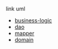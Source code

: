 link uml
- [business-logic]()
- [dao](https://viewer.diagrams.net/?tags=%7B%7D&lightbox=1&highlight=0000ff&layers=1&nav=1&title=dao.drawio&dark=0#R%3Cmxfile%3E%3Cdiagram%20id%3D%2282uCqq8HSNTGh2xujvIe%22%20name%3D%22Pagina-1%22%3E7V1bc6M4Fv41qco%2BpIubb4%2FObTtbmU4m9uxsP6WIkW2qsfFgnMs8zG9fCUkYCWFkEDZgd9dMGyEhJJ3zne9IR%2BLCvFl8%2FjuwV%2FPffAd4F4bmfF6YtxeGYekdHf6DUr5wiq51ScoscB2cpm0TRu7fgGYkqRvXAWuShpNC3%2FdCd8UmTvzlEkxCJs0OAv%2BDzTb1PYdJWNkzwLwGShhNbA%2Bksv3pOuEcp%2FaN3jb9O3Bnc1qz3h3gO2%2F25Ncs8DdLUt%2FSXwJ8Z2HTx5Aq13Pb8T8SSebdhXkT%2BH6Ify0%2Bb4CH%2BpXtsfuMu%2FErB2AZyhRwPwb2pxV8v7e9p1u99%2FNz0P%2FPFXnKu%2B1tSFdcGF0PPu966sPHwrcOv0gndf%2Fa%2BPTG1ToawiHMoFsrKAfX2%2Fvw1wz969g%2BfRZ8Kfw4fIf0R%2FxkA3bNCv1E4wYCUseI3NfhdWi%2F0XHRocxECfGAmCTh2V%2B7oesvYZIHpqiiebjwyBPe0BgB5%2FGNJnj2G%2FAelt%2BBHVUZpUHxCm13mbj2PHu1dt%2BiF0HVBGCyCdbuO3gBuAui1I%2B5G4LRyp6ghA%2BoIzDN9twZepUJHJ6oTaSnQRCCz8wh1GPBgMoG%2FAUIgy%2BYhRS46mtE7oii9fHVx1ZmDatP5G2eEFijp5FUm2jKLH74VmTgDyI1YglaQsXXO5kSsxKKy8IOZi7siKEWyQm%2BvAp92EdDLDqwP8Ir0l3DRHfxAkXrcRMJ9gL1tZe%2BctFjpmhEaDJbhHkibLjL1%2FIWoH7hE2nCDUQdF6LCLSPkb3x%2BmLbi0%2BYB6icKgbSRerK9qXrzuhbepv%2FhPvWgFF9RCRjq37oZPXqNHgw8iKm0Revrrxt%2F%2Be5%2FPTiXsBP%2FhbX80V2HbAfT%2FOIe5XoPVbNZOXYIaDFcB6rhwoCCpz3A8ZqBgFT3BsEf2MsdT%2FOnlySvYCgE%2BdlGJlqWaIdgyDigQtrrQrMxJModiXGs6gR1fJhr6kVQP3WRMmE4wyOuW%2BT63l64HlLj78B7B%2BipLGAFGLAIwsTGQ4tgaeFOyO8Ixq5jK3Tjez5Cr8gOwWJh4P%2BKTRp6LHojmunCMJ0O6DtWnDNxp2%2B8md1u3AkpkBJAWSZu6caAxa2BlQIu0%2BqlcSu2s6Vhq3902BJhx8Ni1WD4uErp1e8bAMcm0qtRGLjLmVAj0%2BUSoCP%2FCBGgZJaueVceFImlsVAtip8Wsk476C95pUQ6%2FiNC3G70pyLENQdpriiG3H5HDeSeiSID9mDlh21gi1N36QzfbReqhxfjQDQlsL73Ax4QMAhnQleM0XLAJSB9XLfmIlZUYBTa4WY9XDp3n244dhdg%2B8Lcm%2BPfKMs6hO9Ian%2F3oaBn14i6KAbxP91wnqiUYroUouPWjZ%2BkO8hdriFEMMUvmSv5BqTGuMDw7m2ZoBQBbqxgh5HLh2n8Tonek2nKJIQeO%2Fc0gdmLcux41gxsbfPD8gbZNtj6p%2BA3G4HI0l5OwKXcmEp3SLLK6y88oNKSI12LcLzHXytuzFWpMdso%2FHw6eVOC6ZwWvziM53Zl6V3Wc%2BsZKR5hDcw0jzDp5GlZHlFHz41Ynea7b7tUcV9PbPSX11jPqyJIqg0dOTxjQ3KxsFcvYL3xwhEIxz5LS%2BIbJYxwFRaR04qo2Poy2f3q7W81tOc4FLThhOto1PfAHKyIp3BaBOu4Ezgp4qVbui7HvCxNV8O8jG6NqFekAcP1GhYFzgsc8OYSL6KBzqO7JIvoEapk6ipSSzgGCL2j5e0cRkZtCpS%2FcBOA%2FYq5zr0brEOmkNTbIVIiXQd8%2FHQq8%2FAJmQCXyRvCN7ilrcYFYqZ0hrDDQ5jR0xkE6%2FZ66XAFinJMtIKpCMB06%2BgAVos56EiJ2jD5jFeuhkjIUZPWO9hflEGaDk0CgLwyTLNk2Rxls7SqnPU2PAoghBwPcnBmUY%2B592J%2F7HgY4sS48ZAX%2FgAfL5slT0rx70cfQtktbJWE17JfZ5FRILaYvA00ybBVEbDvdiwEhlyuWtvZujTQm%2BT4%2BJ6DluM%2FBWABgZ4%2B4T7wF3x99F6RiBVeH3NkJiUo%2BS%2FOlzvppdgDBbmYvfyZUrq4ygbnqQpyMY9u7tI2p%2FlzpJiDxmh70BiXJAzIlyLzSXuW4ozrg7OWL5uFlxVF86RKk%2BmMFsQAyQF4rYmBenp2JMbRHFZYlC40iVOdFmk5cvwYR2bEs48iNmNZqthM9t6U03Pen6EqtMGBn8zB5BcBZLzY4XpumLMUFWUfo3WRArFQcfddbn%2FK4VVsUHHVdmhH1iZ%2FSbjY%2B%2FL%2BITfku14QZRXaDnRjl31DozFcOn9g7hUVwWuEZ9fxkK5jt8%2FOlApdR0Ow1KP3TTVgWzvPkUh%2F873Hhx%2Bju5exlBOTAEeshfs4TvsWG9093t2MX8fD68e719vhePh6%2FfN1NB6OH55%2B7PMAWOrhtrHeVmkIPbCRaJL9PFuXenN83uroliFpdoy%2BogW64wcY1IHit2ZvyJbCSuzLgMg59DwSX5cJXnuHy%2FMRgRIxZiRQjcA2YwPySmOQ5OvMAUY8Pbur0GnB4IFC2XuGlcuyDTp7UQnL1o%2BPdynQaT7DphpMo3QVYUm%2BlqoBoEIQUg61SkPvaeHTkSNBedwSzsVWDFyDowNXHYgaCthsF0%2FjWpSJFSjfDqiIIlnPSCHDZBb%2Bu%2F0WH2wVoGOkktc%2BhPPEdWSEEtfAcZOXnj%2F5FTeKHI6WuK0EfejJUdlHtxg0C4M9mqp1IO3o2MMDQCs4E2rLi%2F3R7GiJMzodhsc0HbXiPTF5sDXoqkEt47x6TVWPeCjtI07phmXs67v%2BQtl3TtInniftoaJHox0u0dT%2BvR8wEV%2FyG3qjSodBMFw60OU7A2UraZzVNfJonGWJaJypiMZRJ7YuNG6rvM1ncwIgGP3%2B2FhSd0BcqxCwWw6ZhwTAes3H8VAq4pZiLKXrq6Wx9Phn64mwtNm7sv%2B5wFuIx%2F4P2BdkIn0TUA1Pw8U%2FF2Qrc%2F5OaZQVyrjcRux%2FovZFeZ%2BC6HBy7tFnZGkpspim9q3DYEtXgC16T3Rsp6XKcT06tNTBb%2F3hh%2B7UnbTGcUU7L5JtGvvfIaPxgy8BsUocmsBvHRLuJ0r%2Fll7DHHpe8q12zOEls0lTOVgD83jJA5UL1bWdGsiQncwl5mT%2BXcMh16tkq9RqFcAhd4TNV99423FkWyEUqsICE5%2BNBEl%2BvBMsf19bfiNbbmOPs0Na7%2BZH4Fj000HVnAhydOuWZWKaPwthc7opv3uXg499t%2F0myxKzJv%2BIpdhA7PHyeZC0775tqa6ouTzUmnUcgBPgPfHx0ZfJ0ujZqdMv96rQvK%2BJkTwKqauCNB2Gv1RPzU6LtRx5izTPZsT7J0R0xuwpOhubVlgHPvPsr8MZxLwbPMmSmDVrKJ95fnl6vnsZP9yNXp%2BH4%2B9ym%2FHWdL4uL2MgPCw7lW9lr9cffuA0lgPgDXJEIhI7nNMyckLI5digP50IEWrSB29TNQjFb%2FDq9gRBMPQbkuxn11S5W8fHpzrMJr5sWjGJiFZGYVPooTvDKew09rh6nnbln1qEORHqoPETOelGwL4yK8AFc9mieAW5xGvjTddonT3Fp3cTR2myGNcQH2mb8WWArJqKjgWk76i7MlkovCnN1beToqwK7BKEmAsPcRQA9F7G9i9wv0F9gO5ni5uyvc%2Fxy%2BBAgB3eU9Yg86ONe02m8fkHWu0zAludJY1IK60Kfdg2YOts5sNDuaalJUZZrwVg5UFrsJU5%2FqSq%2BAcGoD36yQ4mc%2FzOt%2FbX5e4ZjR2f%2FqiiQ%2FFxZ7JYKSv5J73D%2F0BbWztmn3VFBzTcLkH1urrouC5D0RaxGu3SwLam%2BRPqaYArcJhngRNLE3aoSFFoAZ5WILBDP4htQLETT6nd3ndBYK82Z2B9wZZztm%2FkLlbeHq2P6WqB6kVcpVi%2FXxc4oxYbQgdT%2BMbOVlRo%2BCsjK1W4ZQehArtWTGDVkgsl6a7auT5StcOp3omqKWdMD1hqsOSdnpPz%2BCqalzg7kgWaVuVkDtlsy0pxztaFQu9e0TTRablrx11RtPqDgl5cT9mEfe%2FoblwdJuwjIGjDlH10BmPsjXEnRuaAtXBP1XQqDU3byV%2B%2BOzN3Xd0t4BuyxzjROncXRB%2FKvET%2Fe5pGBYo0oeVQd8RtFQcKL%2BW%2BVC7Y4Sr62pzeVbXDtUZTYFTjmj0JplrDRcwsyo6egr6SHFXC%2BE4KKywMdNtTnhEnLoHoMgf2HsJYnJG2nRvY2Hg4k56lkkRgU3RMXUcRAp%2FJa6x4bflgCEci8z%2BKwXxHnYLZmj9FgPsGVv5ZAtCaZs0mndGs2bzR6rJut4g49g0BbKk64c6o0dc3klrWbPKY%2BEbF8L%2FDh8foQxcoonc4fnoZvd4%2Fvby%2B%2FCH81EXNG3bGubbh3JFZG4d%2FQt4mAkBVZ%2BWdDxcmyteW0wYY0iZ3RN7Q874Dm56msmPP2CmfuXQUejTo59Ijo1clParRwXFtOjQOz31hbZM7S02sc2eFbsnyI6%2Fo5qAvp%2BkUEcooOnBm4s%2BjcGMuHBNMwGZgRPL5QTj3Z%2F7S9u62qdeOvZ7H2dehHYTDIIiGkYwPgFJLUvwVWI7nSMdQKpUWQzQEnQH6izJ%2BuuH%2FkCB861gmuf6Jin3TNI1c334SSYkuvujFEvYWUxQl%2FIwSSFmUsC0cXdHSmUO%2F9jfBBGyBlK4cw6ZD5U%2Bkk3FGXbhTUBKC0BGcb0fTAuBBlX4HzMuIhCOqAXa5%2FZXIsPIh0VqnZCd%2BDSlxihSRym9Snm6Mi%2BE1jm5Dv6%2FTqIJ64REVv2C9AI1FBA5mxFjECosDpvbGC4VDxsg%2Fr7KGxroQME3bqcq61We%2F32xqinRUtMZ1HBV9Qz6WhH5qWt%2BI9Y8oWXzN6JiUfm7VkdFtJfrZz9DPTuv0EzXFaA3cm3phuMdFK4H7DLRvKdjrnYahvaEM7a90fvuPSRNKU7Iz3leH9xlw3060Fx4FUIEkabwkTdxg4oFnD30XG9%2B5j%2FxAMnIOJ3GCuRRN2ylP%2BwE%2BK09KAZ8iSoo%2FWK2UKOEp2Gf%2BoI6OWhniZLZOnAiDEEBUrRkEVYDSDMLS2NAd3dw1DvsQiProaPv4A1XEE8F74d6EZuJ9pzjed6rDe10sTm2Fe02wsFRnuI%2FlvzTcD7hQed3oa2rgXuCDn%2BFekX5mob3eOv2MyE19Zh5Kon23uLPYrc5ZzPIVu62TJoz2VHyagvax%2FJefHuz02Y%2FK6EZPwaE%2FkUkShW41T0mTSokVzRr0ZJVU42d0DKOnjJJlaGlN5%2FDJCzz7Ufzp9oNpFid%2FHc1ISppUCZOTTfwW5TBBFHBQZ0yI1a08Jlg9je1hq6toyUAUrnWmgNXiQfuMdmQC6yNKJSlgr7jD39vb4a%2FFp4lTkjvI4Jta60QX2xZLqW3RFdoWTj4qlgdGkdVzWaOvaKJa9GWos9lqINBoGUAzaB3QRKrVnklxq7CNxEUbbyONjAl4o33rOdhGdpXOwDfcRiqb3b8yDDb41xiomu45G8l2GEkjI7TDaOlaQn3k9nhGst8ORzJTdNsXNkkWLpTGNTfcSGZtaitvJDuWqpBp0WkeFYDN4QNdT9NUZmyjaCEpj6S3PgF7ZU1l8T2YZnV7MA2xNLWPd%2BEdmIZK23WABTZlEbW6RY8%2FiENqNUVeWH22zTXGCZNWz6wZmNapZ8SmDsRUDh69MZAXplT0RkehMGWAfWuXvAQhe3VG%2B1j%2BS6O90WE3YBomDd8qC%2Fb1CbAqAfa8fhq9vpx%2B6pXqZ9ZKUTvRXm9NNIXZLc7s27FSRLcCpHhKAdNiWIIjmWOyWgPhjYxL%2FxxOkdbk8nbLYu2WSQIzGflQY8gEnmDzDNl5PiyGmJTV7LXSahr1kdsmbTKvpehmGc22bnA0a7vBcSseGicOGicOGisOWlIc9JQ4iOk%2Fo8elbWbP4CIQewrOOUWvWJ%2FZmLOFLGUhMzZqttNA6vXZ8lvSQHaKB%2Bl3qtuVnxE3377VR7Ilq2FziLH4l18xiudP49B2RXOI9QkRboxhkVbPjGikxgebw8vAR2eGb7MH9mr%2BG2wbyvF%2F%3C%2Fdiagram%3E%3C%2Fmxfile%3E)
- [mapper](https://viewer.diagrams.net/?tags=%7B%7D&lightbox=1&highlight=0000ff&layers=1&nav=1&title=mapper.drawio&dark=0#R%3Cmxfile%3E%3Cdiagram%20id%3D%22nN61hk7_czwu90_221V0%22%20name%3D%22Pagina-1%22%3E7Rxpb%2BI49NcgzX5glIPzI5QyraYzrUp3Z%2FdjIAaiJnHGMRTm1%2B%2FzlYMchJJShGhVNX623%2BV32Q40zBtv841YwfIHtpHbMDR70zBHDcMwW90u%2FGOQrYDoRr8vIAvi2BIWAybOHySBmoSuHBuFqYEUY5c6QRo4w76PZjQFswjBb%2Blhc%2BymqQbWQlLUYsBkZrkoM%2ByXY9OlgPaMbgy%2FQ85iqSjrHSnf1Jq9Lghe%2BZKej30kejxLoZEkw6Vl47cEyLxtmDcEYyqevM0NcplelcbEvHFBb8QyQT6tMmHxz49l%2F%2B7Oas76r39ex83vq%2B3vpsSyttyVVEXD6LiAbzjHgBa4pluppM7vFVYdzZAv4QAG6K0A7GAY98PTgv33rCBARKEDvgRG0SlVEiE3QDsBe2RLB7MEmYns16FNralaGh3MhgOiNTEl4AmHDnWwDyAXzRmhJfVciWHKlgnZD1MFcK0pcu%2F9O2RxkhwGFkYtx0%2B0XdcKQmfKGWFkCJqtSOis0TMSWuDQt6VD0SSwZgzwBm4SCblGhKJN4aLpkSmAeyHsIUq2MEROaPa60nzeYrs0tI4ELhNG2VeGZklnWETYYquAB2kY%2BUbig29rhTYR5BqEZ5GFAyofaNwSRLNJMahgIIwD5KdNy3UWbNQMROcrnDUZRWeqADfg3A443wgFmP7YNajp7jyABbuwJWFMq4ijKOpJ4uPdOfvkhG71JwR0wWKaajEG%2BtdOgXhDHtieCGIWYE%2BoRZEH6hhj8ndgQ4NBVuHAt283Dn1xPPQlM7ZhwCJqE0ocfyGe2biQWl4gmo4aAw9%2FCR9dY1hfpVuSEriYo7Hj24O15YCXuEgtxMs2QCF03mB%2FjbdF3H0E5UpUk8qpnQOe907HRhH%2BlE9UxZ6aNHp5%2FALBa%2BXSCVIYdgeUYhthD2JkOY6Ddf4N0With1uhYxXPDzO0dBjYSTQsHDuQ%2BQciHI14nBrK4KSyBoZRc5dn67nDgqVIRyKK6C3ZHlue47KS5w65a8SwphMOEQlHZogo%2F2s8rXjOTD7zNDSMCokb7GKWfXgpAdMowa9RVcLQMo7UoIZhztvsV7KUgIufCEOip8N%2FIuVkslFOzipJUO22mCNrv46ZyVetbiubrgxTryddGeeXri4mU%2B1x9KvDfYLDGZq5z%2BGAl6zDdXr1%2BFv3jPyNJ4mL8ba8rDhBLmx4B2EI2kG2EDh8hg3vcAvD5vOjS7AFpF2O9d7O%2BDkvZcqqCj5RMQdcZSPF7ogK%2BB6ckEn%2BE709r7Kxh%2FXCPFbugn5jK4hgaVOpWn0IPQtUIwRbQBc0DCo5Vr2hUi8U9SpslqJNF3mH1ndMO1VUFgfwqkpLqebZSiz1rkZ2Rx5USgpkVTlOUSylwxQNhWSejcZdDXN8lOHUZy01Wd5egzvUzvI0UBvH%2BeifkQfVgWJ0TLBXruw6RPqm1iGMA9E%2Bl81uww9c85jWk0UsL%2FwwimUnEEp7Ffe4hykbROVJqx7rHthRRA1fZHyqqLkD48u79JnH3kcydi3CT1iEm6aWKsL1fju77e11s1V4u2XWU4YXn9x%2FUhn%2BhLF7IaU4C8lLNHsVgolD2RqyW9FuOlJfhQLshZ1I5h7gpbrLI%2Be9LWueOsLwvR%2BC38RCFOblaER11PZ76qprIDxdIDR24mDe6Z9hZMOg3qsrDJ7RbdUl3VJx7%2BMCfVzgS90TXL32dF7b2zlC7OoZrzW1nCPEfqsmpz2j4uUBnOJCfLbQ0ZiMVz87g8sxs5P1NEPL2SbUdVjfPi9Hk2Xnhfgb2EaIRivCZWIHU0%2BLe6YP0PaX1OW%2FGrOv2mUqqqMkZ68vsMMhvhtgR2iVj5SOT%2BqJZb6GnM8IOZ10bm91WtmSvN3PKclbnXpiTut8Ys5PTJ052MEFBR1w79uNE9IwKdsjuQMQJlXPP9%2F1jlK0109SfifdnaPr5OtsO7wVPR8ZppIylMs8sO3k4Holraz5JAvR61H39l5uKhMYIRdRVIuk1U%2FwXTclV3SZNPBtflFwVNa6pp3POwcytV61rBNVv8dmHfN8sg6UW5eTbGSMqSPEgF6%2Bo4NTRR0XrEBZxLda6B9wfj0QhTifduitbmUy4uYWZDwwZtYn6DMKXGuGxiu6IoyR8JdDlwzNkdny8H1JUh0jRpRxtJ%2BTErrHKYdixkjOfY0AH6jWundxUUl30A6xfM1q%2BDhCQc0GTJZOe9cN2bVKOGGVYKSrhHa3k60SujlVgmnUVCV0zqdK4MH6cuoE9smgx3npO6mJIUdGAo6jPK7dwsTCu%2BjCLeQ1GpwuGnTVfkBGA6OVcw3Vz%2Fmko17XJx17ZxYNLugVGv7G7Xyel4dVx7sdf8%2BrMvIAPPr83iPo06KYVK2eHjD4%2BAj69hd813BxwnBhpO%2FSWnrOK3e5B9t1hYv%2BWYWLCzrTLnP360XSJ10kdfR0es69u1Y%2BWffdNbIXud9DsLPmuWvCWmy%2B%2BvYITOgSL7BvubcxdGhb4TIaDvGd0AH7IpF4fRCkEAnBAfJflszQGVRZi5G3BO0%2B%2B2UDNw79lxnC17amyfZ%2FvK1F7dFGWgpvbFXDB2WlpjIAm6vDXF0B4sm8pWYXLn2IV2SG4mgmd1Qg%2BQLRGCyVzBRYaiYJK2jn1GgKRpALLrxGKVbyLINTAIVb28SAAENWDjOGE7GRZ0vQjL9URQyPv7XGvP0f%3C%2Fdiagram%3E%3C%2Fmxfile%3E)
- [domain](https://viewer.diagrams.net/?tags=%7B%7D&lightbox=1&highlight=0000ff&layers=1&nav=1&title=domain.drawio&dark=0#R%3Cmxfile%3E%3Cdiagram%20id%3D%22betBw8jaII1mRbt83JiS%22%20name%3D%22Pagina-1%22%3E7V1bc9u4kv41rprdKqcI8P4oXzLjczx2yva55OkULVE2ayRRS9JJvA%2F72xe8gCJAQAJJUAQpJZWKBPHa6P76Q6PRuNCv179%2Bj7zt%2B5%2Fhwl9dQG3x60K%2FuYDQsB0X%2FZe2fOYtQNfNvOUtChZ5m7ZreA7%2B1y8OxK0fwcKPi7a8KQnDVRJsycZ5uNn484Ro86Io%2FEketgxXC6Jh6735tYbnubeqt%2F4rWCTveasD7V37H37w9o7vDKzijV%2B9%2BV9vUfixKe63CTd%2B%2Fsvaw5cp3jF%2B9xbhz0qTfnuhX0dhmOSf1r%2Bu%2FVUqV1JiXzm%2Flo8c%2BZtE5ITX99s4tr5%2FXz69PG%2Fu%2F%2F63%2F%2Fz%2B%2BXZZXOWHt%2FooRHEBrRW63tUyRJdFT518FkKy%2FucjxD9cxlkXztABwNgiPbja%2FY4%2BvaX%2FL8K1F2zw5dBz5VfMfyxEUl4cIuls049p1%2FlRcZvn4neAvifeK%2B4agNQmayj7RC8avoVxkAThBjWt%2FGV6o%2FdkvSqu8Jp2k7%2B4f8UNK%2B%2FVX91t%2FvC97JZZG9KwBD125ftq5W3j4DV7kPQ2kT%2F%2FiOLgh%2F%2Fk51LIWn%2B%2BB4n%2FvPXmacNPZCblS%2F7wo8T%2Fxe00UKoCMi8%2FXPtJ9IkOKU64hLpTmBK2LVCo3s%2BdohrALJTsvaKlSH9hYSKFebyV19%2FpCfpQqEoDtTH7U5ubl8ezzhzQGb4pcxVJh9Ai9MjRa2pks7TIdfXuSrRBLkPXuUqzZWrM2oveEIDoMy1TlfzrZRIiMc1y7UEySi69VfCWHjVH4sm0oK5T%2BD6vuOEaOY0AgfqNvw0TUuNe6ZNQ25Zue4%2FSJ8ZuDN8OVO%2F8lT7n0Euin%2FG%2F%2FO1WSKUucVfMwBeL%2BW6XmZjxC%2BXGFWRGk79yVHmU9NhF%2BsrPiZd8xPnBz0kUbN64x3%2F6XvQtChcfc39x%2BOrrjBuIXHfuIcUPks%2FD10yCtX%2F7C5lKcf8X9D1OvPV2JD10Aa9SiuMn3yui%2FO2%2F9r94eVLGtvDRe2RannBdCFb4Dnel9gifcrNToiaP9lL2JD7rQF9SgJ%2FCYoBY2yw3%2BZsMC64KAMDoHaKjlquMaS2DFJFyt5CrAjCK71%2B9dbBKofAPf%2FXDT69KAn%2BUA3%2BB1CV30zJ4Xwfz4nPmDq5KEngdrsLUC2Q0EJ2WROFfJaNML5s%2BET7oAupLM%2F1bPFKlPf9TXqHyi5X9KYUj5hUYDmWPo7BdknAYWs1TlKS26il06EjyFFAdT4GUfLmcgofIXuQw2MbpYQ%2Fe2n%2F%2BiDboP5ZxK%2F6%2BFWDLXloY1Z6pd2dD2xmhhkYoy9EIhEItdYQyQB2hgGFLQihDHYR6%2BticED4tgyjOmAcasT1w8IkPauJH3669QIzIpi%2FZ7Np7oLV2QrC4DzYCtB4NAcLNj1CQTiP%2B5kXJR%2BSPnFE%2FV8TZhIjeF33W5JzSOzQ56a7olmY%2BKFO%2BZrdJ36gB42%2FmGL9SRteU85fqdqb96jpV2yGcqmkaDKdq1J2qYUuIMmZOlR%2BMPn6AKLPaF%2B915U%2FBuYr6hnkRCLhGWp2IHC4aw8niQi%2BfWzGnJx5FirmBLMX7hYzvpJJp6Isahl6uqz3bJDTUzH01Dj7tCW%2BdfcLQPgG6BuETLFgfaAG3z1AQHN4nBJWGlLGgnq5%2FC9LLLNOZHNxMnkK7jIC%2BC2UdnPmKETuiblFwmbgiBnV3qEffkGocvksj8I4rdypuUZz6I0SKzz8xXP6WvfR15S705%2FKA8gN5C1qNeJJgSPm0wHhh%2Bs7CYIGuA191Dug2xtdLCPHk6meJuDWA1XUG6YaYLHcFWDB8JEslgM0mtqaAsneL7FWE8TKbmktlvGdurvWk3j4S%2B7ikZx%2Fp9v1oWn3w8sbNIbX8UHl4xlf62ShgJdRHzmxrTEi44RvGDClzXqF6pTPY9wD2wNTJDBwd2DWwL4MpBNibphyw1wbHejbg3hGBwLFh7i4OUcEscSTLIzQ5coiE%2BYUzfQ7mzbDPyLF05BMD7ZzSEFgrLSenkcfv5jg78YWmbv%2B0nFEZBuKHe3gBIilOyrAA4aRsF9RHJJDhpHRT0jQAGD7kU%2FNS43dQ4iH1Zgmf5NzCvqDJZdHPcqcKuFMQivdJp3TNhoGq1jGndnE04Tdpnw%2FLD7mdvcURvUXqCg56CwgYmVjSvAV2Racev8pBeLw%2BKrdvb7HjvRRnfg3Dle9t9oBDNZxzH8QJ2QEVWlmROI7fEOLrBmyRv0YQ0v41KpO15Qyv6Ovsuew8e8UUxs7R%2FSMFfByLCviY9TVX0NLr6AgcWWuuBgdHCqHGT6RxikwswTL3JucoLos2hK8PXOvkMvaCYldsPy1QHTpwQYOtYwmCLdQk5argcP6ZiiKb%2BoZsYcRIXw6c87cp8u2qXxqEcovMaeHI7O4MdGiHqUzG49Y7R1biX1VOxM2KtcYnCYpHYpomNQxnEk2HkUYijWhC5ZhmquPjZ5sNUrerxsY1Pwb9LLBmnPyzHVo2BjgpjkAUIpu7kdMC1YGZpqmTM2SOyYh5Oqw0DozSncHWGRxshYimv%2FlY%2B1GOLj1SzRrBGBvQ5zb%2B%2BPCfp3885La9Bwr%2BNbt7uXv4%2FeBxN7ffHl%2FIo0Yhhkyp2fhoXl2YN3teOTv1cflbPiN0JqF9rCxpgZeaTeAlgLZZB0xWkjOwNDmAeR6Ypx8mk9vcIIyI37l9LDG7QpNBeHHsoVRgKpS4O1Fohoif7HVa2HakAbaLp5nxANtiQBgrdReYriTON%2Fw6DRJIpjC2Fky6FZ7y2YM2istDeWxtmuAqCq%2BnBZcDD51pGHVYTJAJozh42RVG3cFRVAUmmJUUGi94718QK9JYYtvm4FrYau0b4dmQNvWFqje6D%2BfEDXuoAXTvdb2bt08up4Wrx5rnIStz6kY98qhrGmuKW1LdO8Av%2FH10Fppq%2BxRIqFh9tyUDHYQS5AMCwUQS%2BiuGffjwRtXvVnXMOZzDrVy3tUXcrgDfxqkcgmm5Xk%2FUpZyWcxiYdFPTVbbFKpZq1p2GtBo%2Bw%2FsMVTg3RtXxuixi%2FedL%2BIA6gkKJm4%2BIeEk2VDxGCz8SAxZmahO%2BS4XIU8LlLz5FB51L3ByJsuouFTi16zUPoGmx5n4kBU6twdGHBQHjJ64JDQAC5o8rJWQWeJhbhlG2x84Y85IOQA1%2FTX0PmHpauDYs26LxztEdQbyTFeGEg%2BOdCmzrIUyCZTCfDN1qXvC1VWn0RjFVqjTWweqEROiV1UFyipW3qtN%2B4yV%2B%2Bj6Py%2BqDNa2E9rnlXKCXUvH57eplVIRuxa8uc1ru4miVHqkUfWDibZaq1b%2FwqngieGvLSiHQBncNTHwePxduvKsHv2x5vSYXYeWiV2%2Bw3cmCCX0iwNdo45ZGlctqQCoY6h75UtqWXr73TUlaueAW27J0dqCN9zGU5%2Fb3%2B%2BHTcqpDl6Upg0fY2bpW3dlC1647W2mbmYDzOCz98PQxleGXwM6AQuApVFeePQEneGqLOvZimzTJm5aszBS22Iar4iORfh1cPIcGtaUQ6DEp8QP3KO4ZQj%2FwKkrvXuFQj1anmYX7c4b8EUKfhr3ZZasv5mQz9byn5QiPVWnIAuQkLzCN%2BgpwQ2OssdHx6sXODk%2BhiRZkUuMfVLbNrBE%2Bp2npzspA7%2FDBu6wmgWPphKNDp4hsYck8qcBE8cFtPXfq0LN126C0bRCh5gcVV%2FAO7rwrPWrOxvrf%2FvLA4P5IO5y2IBodiFxrotqO2JzJiWKjdEAXUmCP0llbjlqYbHQOiY9kPUjvlRRY%2FmNspCk39dnXl9snoUoKIsdc3X59fLqtX24UoiBLKey6uFUdhQMM42TAcpgiCsDESy8%2B8aygxsjjZZXallZFAY4kkbd3sHx%2BD5bJRODy6fZ%2B9u%2BDMDj75%2BzufnZ1f3vwSFYVm1EIggTLahe3gku2jpwB81iACU1yZ01oMbcmYGYeS8JLMHxNRBWmgPKw0dhxUmT7XZHP%2BWRxJpPdvlc7%2BciZf%2F%2FmxfHPMFo0GY43Hb7frr2g0cYwLYIYs8Ui8uNGCREV%2BZYBgl3TaULxsYrkUJsZIyBlTELorPXJ0nYzHhxxSdgb%2FyyEn5q5UDjay41V6NhtAVBCBwsHxJOKofMsv30CW8wPzSvej%2F3jqRy31dilHMPP7XVbp%2BVHBg4YOy65wwPUHEa8WGctZbYlxYtHUnj3GIx%2BEhs8tMltLQb2UdJkAqpdnfLqxo1Niptnz3i7abQzL3OZdfmBl8NUDHB2wY7qoObANhMxIczmWxA33FijTeJz5cVYkaHD75Z2Qot9pCu3rcu2ev5pOaAjDWR0A1LZVGa9Tp0BmTUzJBVaUqjaZ2nK4x%2FM8De7qLP9wnrFU4VEN%2BqIKwAihCjNRiklonKeXPFukuFn23rMlkB%2FjA1IWu0jJe5GJC37aUE7OpEAUS97Wl5y6NU3lkMN01i7URmMmRfDkLUT3%2FArXRUZp02m%2FoEf%2FQjm%2Fo0fz6Ng27hyXqsCp43gNoj%2F8L0S%2BYRq%2BD98rJEGxGLXb1SZobj9bixGqcEJgeFxhgzQolIZLVivc6VrjAWH8rZ6Hh7zaOCZRdFskxZtHzECNR02NEz8X%2BDU8JS%2BiE2zpNnP3MMVlyZdHKtpMH5WvnyPUJ6uC692yzn0P3Q2j21QyTzAYiXzsDZ3lrXnHhg%2B9E%2FD6%2FjjMXGN1YlNCOfE6TAaNwDuVaOa2hnZY1I9xaXemqw2x9BG9LZnin%2BiYD1IAADS07RAZ9R81RlcGDqyMtWHX4usSKZ6FvCrlI8ar7%2FILf36%2Fnb2ILL96Z%2Bzu4eX24fZw%2FXhnHVOdvsoBMJOPud0Oy95vZIRRJ1I5L6fKIoOtOLHgCL7ppp97psKhl8eWcJUVhzZe12NGcP%2BbxchKGMj2f56mfHVd9pjxFEObba3Z08ZxYXTdlsVWkipGPmbF4qJ9Ix0Rxzc47I0ZezUrA%2FudZu1stGQlG0BR7JBdO98kb1UYmwwm0PD8z%2B%2B3T798%2B758ekgAXxER85e6ANH8ZYkf6v2X6tliye%2FVmZg1ue4Gjl4tgFjAwHIiHQCWwLp8xdvvsGaSKK6ndkt6bf0As%2FFcWGUvIdv4cZb3e5arxZe%2FF4eHqdZH8gXZz1ZdJG%2FWeCWcOtvXt5TK0lbscJAVi%2BYbvo3PfBXkPw71YUvpqYV37%2Bnp33Ryu83vwplyb584i8bJC3i1LThe9ag7Rp2J2ff8Nnc3o%2FDj2juV5xN0Y5eHbGXCtku2lMR7tWViiaYjMVUuC3yV8hT%2FPCJh2EpR3YHJHLvs3LANkTEK67pTvkYQuqU2SLE2ZRVhbqGF7OreeR7iZ9%2BvqojSyqG%2B%2FT8VMd8BLkZ989lXVE%2FCmrYeERqy8Jfeh%2BrhNlnhAHQZgu1ebjZ%2BPOkeBTUpu03ZwgcMhnGwhvHd7VSnTU0O1upNCsFBttKtYkaqc4ImapspKX%2BdzdSoFuk07VkuVJmHHqMRurYTjsjBVWb%2FE5bbV9GiuWumpUWD%2FAtzIIaOwUEWC%2FwEFgvFhzsdC2%2FaFsbz5RRGV18XYXzvwQUUdMcWCpaAfloyL9TRK2Rt9BhVRGBTG%2BhcSidoaYedvAWmSaxCkH1oEoarUqLwFuHm0WKY1l7VXumTkg4KqYq1HUlJMCsD0NBTcuG4x%2BlDcjgHxo5Yw6gjAmcQoz1lWTTFaNGidGUJ8Y65MW1SdZpStV1epBq%2BpTMVRrjYyQ2aM1IDLM3RgI4USY4vShTpvFTCYdoBPuospFBR1pYnCeiTjprQnCM6qQomeWpkz45bcqja5Cxnl%2Fp6BrWfwkEwnZIdmvhqj2d%2BcOkh6GtHYH2xbGc3niFPi4%2FwIm4IRJHrihxLZtSv24Bt8zsXbWHsEDiKMFxICVP2N3IcyHWofO%2FpylEqAFSiKYrYT18LsQ6VM6LYWs8VWFSFm7KmnnFIysFuGGXYavZPpCen3pU9wLVdC8dhxkGq0L4eZghLwhic9RpquMMixFSU3mcURpAd8A3TDL6a8korJCNhdTB%2By5GClQNLXGN1FHTSHlDCmo3M6PYuOyr6Am9TPqr42A6cRW9PVfRe%2BMqkENWsEKrprgdyQpzR%2FvJhFsUZTA8HVMVHLsyGLuuZEqFTPDjSeArGgX%2FmiNrtG%2FX0w5PRYjypvzt%2BhTQPCvYiUuCTlGeOrX8RN5kPzwSi655j3kQzVf%2Bt1VabTf%2F5Wu2BqlA5QXFWBhl4jSN4iMdQvO9ztE64%2BIjHF5s2vt58eEzKOoth0gfif2caoIBZxA40QxanVVNbIzapCht5oUUpqdNxeqdkcX9Sv3vTlkcg1phJyu9AB4pdjK69AIXEIYrN6bCWdGjqh%2FgMBIANLJ4Ty%2F5BYDhRlQa6EF50X0AAGXmQMJ0bi5FxvpklTIM5EqRzMUybQkVVAop1uFSxRQDqdKkjFyKNNOHnEZivGkSHqZR1L6%2FxHieh1F0kNx1oMHaSOo80JCmTS6HrpiT06Z8oKGNrUwA1v%2FOcI8LDmD%2BIaP2WPqER0pi7hnrrfaLoMz%2BRhPYDGnzdCdnnVkyzVRClIpiPUeZJroAGzJWDisN9aX6d4Z6w%2BqpaJM6Ud9OvN69aI31bm9Yb7Gtc3pELKM16rCGblBvWNU0dGWgHrKVCU61%2Bhcrt0tlrNdlLhRxyIUiwNUkZQ6rs4i4E9y3p%2FakhcoN4%2FDq4UzOQjNuM40cdGWpPca%2FWhxnquTeYFBRlQG%2FNAAJYXvDpgF%2FX080mjJWh%2BB3rPdomO3MtOelIjxepmhAhzc7DHGB0UIDIa6RIDNjTR2XMVBgUe9vmSrgjDaxgqqmiF2rKx1pQnKYVBhVOQlHx1QFu84VHxlaplQ2i7yy8MCAlAMwXQlZa4UYFa%2F42KcYLVNaVhCjyG2s2soPqbLUXEqWjiRWzNw6%2BRjeQ%2FrSD8YaatcQ9RVpiZzeoiG8PARF%2BQiXGGP7xUroFAu8pBLjoRJ7j6GP4tzFdntMsuLMlSq6apWjjuS%2BdNC25euirs4C%2FWmSaN4afTUVsXt%2B1tgWgshLx3UMkgwC15REYFira0ZppMCx2hppr2E9XpEDRXNyOe7CBWRcuZeonjo7CnWK6hkVPWwY1euxZjrHV0yvWlhGg4%2BUGn4O6h1WMVWRrisfcdSORQFp2eGXtkOFTwwZm8jlQlR7lV%2BfQrRsWWFRfOWKEJPqXseTFKft9CDOLPCoTmpTR0asV5mIMoyYU8kFKprNyiHE0KGieX1EUIyprHAzrJY5F%2F0yFo4qKroev3sF3ZEtcDPkuQuokeYKXFPSGjdwJHdxHmpUDJe3N66iPqRz%2BoAGa0qmFE2WuKWOSVZxQH1hdTfUQoqK147sUYqWJU%2BKdcCL34Nlol7tSInyNMwe5Jk%2BZH3oNhTDGyiTscd1FBwvoehEbddlc%2BpEzydJOfCOrrUI%2BvTUqVg3N7JlFKUBdC%2BHYdGzrZakVXPgSEbaf3qO9sVyHBVBX%2BfZ6fRSi7MxsjKo34k%2FtN8Ew3B7UyXAKzo9vaXSGTgdiYseA5w65A4C2GMuK29tjaIhR07wGxh4sgV7yD7292FtLDydyJruQiVpLifbWp8e5hW1PdWexofSYuCOTs6YAtuF3VltIcT6WEGpMrPyhEglYiLkkxZYM%2Br%2BN12VE4QbpP6zzeLG394HcTJJudqQyi8EUNL8DHYa42c1nVZEOMDoj9XwNrhQNLmQw2osQ26OK%2FoahWFSPTzytu9%2FIsmkR%2Fw%2F%3C%2Fdiagram%3E%3C%2Fmxfile%3E)
